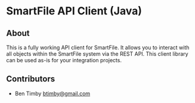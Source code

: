 SmartFile API Client (Java)
=======

About
-----
This is a fully working API client for SmartFile. It allows you to interact with all objects within the SmartFile system via the REST API. This client library can be used as-is for your integration projects.


Contributors
------------
 * Ben Timby <btimby@gmail.com>
